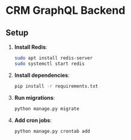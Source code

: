 # CRM GraphQL Backend

## Setup

1. **Install Redis**:
   ```bash
   sudo apt install redis-server
   sudo systemctl start redis
   ```

2. **Install dependencies**:
   ```bash
   pip install -r requirements.txt
   ```

3. **Run migrations**:
   ```bash
   python manage.py migrate
   ```

4. **Add cron jobs**:
   ```bash
   python manage.py crontab add
   ```
